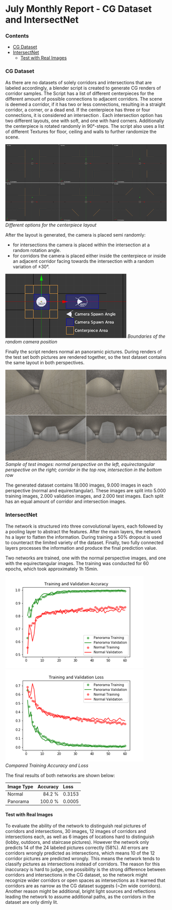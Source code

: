 # July Monthly Report - CG Dataset and IntersectNet

### Contents
- [CG Dataset](#CG-Dataset)
- [IntersectNet](#IntersectNet)
    - [Test with Real Images](#Test-with-Real-Images)

### CG Dataset
As there are no datasets of solely corridors and intersections that are labeled accordingly, a blender script is 
created to generate CG renders of corridor samples.
The Script has a list of different centerpieces for the different amount of possible connections to 
adjacent corridors. The scene is deemed a corridor, if it has two or less connections, resulting in a straight 
corridor, a corner, or a dead end. If the centerpiece has three or four connections, it is considered an intersection
. Each intersection option has two different layouts, one with soft, and one with hard corners. Additionally the 
centerpiece is rotated randomly in 90°-steps. The script also uses a list of different Textures for floor, ceiling 
and walls to further randomize the scene.

![](../../notes/img/Blender_Schematic_Combined.png)
*Different options for the centerpiece layout*

After the layout is generated, the camera is placed semi randomly:
- for intersections the camera is placed within the intersection at a random rotation angle.
- for corridors the camera is placed either inside the centerpiece or inside an adjacent corridor facing towards the 
intersection with a random variation of ±30°.

![](../../notes/img/Blender_CamSpawnArea.png)
*Boundaries of the random camera position*

Finally the script renders normal an panoramic pictures. During renders of the test set both pictures are rendered 
together, so the test dataset contains the same layout in both perspectives.

![](../../notes/img/Blender_NormalPanoComparison.png)
*Sample of test images: normal perspective on the left, equirectangular perspective on the right; corridor in the top
 row, intersection in the bottom row*

The generated dataset contains 18.000 images, 9.000 images in each perspective (normal and equirectangular). These 
images are split into 5.000 training images, 2.000 validation images, and 2.000 test images. Each split has an equal 
amount of corridor and intersection images. 

### IntersectNet
The network is structured into three convolutional layers, each followed by a pooling layer to abstract the features.
 After the main layers, the network hs a layer to flatten the information. During training a 50% dropout is used to 
 counteract the limited variety of the dataset. Finally, two fully connected layers processes the information and 
 produce the final prediction value.

Two networks are trained, one with the normal perspective images, and one with the equirectangular images. The 
training was conducted for 60 epochs, which took approximately 1h 15min.

![](../../notes/img/intersectNet_0831-0849_Accuracy.png)
![](../../notes/img/intersectNet_0831-0849_Loss.png)
*Compared Training Accuracy and Loss*

The final results of both networks are shown below:

| Image Type | Accuracy | Loss   |
|:-----------|---------:|:-------|
| Normal     |   84.2 % | 0.3153 | 
| Panorama   |  100.0 % | 0.0005 |

#### Test with Real Images
To evaluate the ability of the network to distinguish real pictures of corridors and intersections, 30 images, 12 
images of corridors and intersections each, as well as 6 images of locations hard to distinguish (lobby, outdoors, 
and staircase pictures).
However the network only predicts 14 of the 24 labeled pictures correctly (58%). All errors are corridors wrongly 
predicted as intersections, which means 10 of the 12 corridor pictures are predicted wrongly. This means the network 
tends to classify pictures as intersections instead of corridors. The reason for this inaccuracy is hard to judge, 
one possibility is the strong difference between corridors and intersections in the CG dataset, so the network might 
recognize wider corridors or open spaces as intersections as it learned that corridors are as narrow as the CG 
dataset suggests (~2m wide corridors). Another reason might be additional, bright light sources and reflections 
leading the network to assume additional paths, as the corridors in the dataset are only dimly lit.
